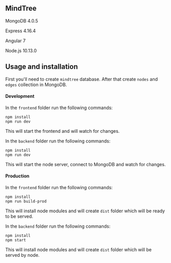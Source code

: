 ## MindTree

MongoDB 4.0.5

Express 4.16.4

Angular 7

Node.js 10.13.0


## Usage and installation

First you'll need to create `mindtree` database. After that create `nodes` and `edges` collection in MongoDB.

#### Development 

In the `frontend` folder run the following commands:

```
npm install
npm run dev
```

This will start the frontend and will watch for changes.

In the `backend` folder run the following commands:

```
npm install
npm run dev
```

This will start the node server, connect to MongoDB and watch for changes.


#### Production

In the `frontend` folder run the following commands:

```
npm install
npm run build-prod
```

This will install node modules and will create `dist` folder which will be ready to be served.


In the `backend` folder run the following commands:

```
npm install
npm start
```

This will install node modules and will create `dist` folder which will be served by node.
